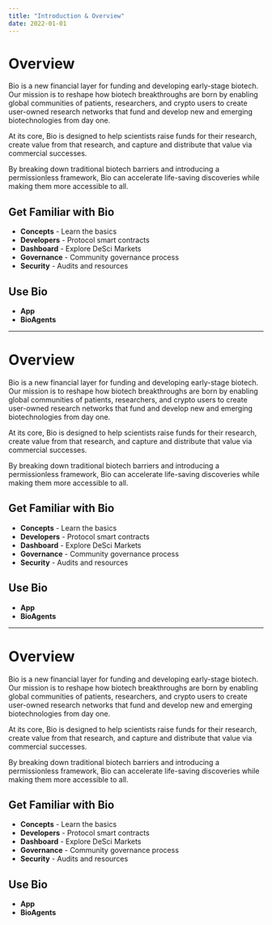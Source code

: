 ```yaml
---
title: "Introduction & Overview"
date: 2022-01-01
---
```


# Overview

Bio is a new financial layer for funding and developing early-stage biotech. Our mission is to reshape how biotech breakthroughs are born by enabling global communities of patients, researchers, and crypto users to create user-owned research networks that fund and develop new and emerging biotechnologies from day one​.

At its core, Bio is designed to help scientists raise funds for their research, create value from that research, and capture and distribute that value via commercial successes.

By breaking down traditional biotech barriers and introducing a permissionless framework, Bio can accelerate life-saving discoveries while making them more accessible to all.

## Get Familiar with Bio

- **Concepts** - Learn the basics
- **Developers** - Protocol smart contracts
- **Dashboard** - Explore DeSci Markets
- **Governance** - Community governance process
- **Security** - Audits and resources

## Use Bio

- **App**
- **BioAgents**

---

# Overview

Bio is a new financial layer for funding and developing early-stage biotech. Our mission is to reshape how biotech breakthroughs are born by enabling global communities of patients, researchers, and crypto users to create user-owned research networks that fund and develop new and emerging biotechnologies from day one​.

At its core, Bio is designed to help scientists raise funds for their research, create value from that research, and capture and distribute that value via commercial successes.

By breaking down traditional biotech barriers and introducing a permissionless framework, Bio can accelerate life-saving discoveries while making them more accessible to all.

## Get Familiar with Bio

- **Concepts** - Learn the basics
- **Developers** - Protocol smart contracts
- **Dashboard** - Explore DeSci Markets
- **Governance** - Community governance process
- **Security** - Audits and resources

## Use Bio

- **App**
- **BioAgents**

---

# Overview

Bio is a new financial layer for funding and developing early-stage biotech. Our mission is to reshape how biotech breakthroughs are born by enabling global communities of patients, researchers, and crypto users to create user-owned research networks that fund and develop new and emerging biotechnologies from day one​.

At its core, Bio is designed to help scientists raise funds for their research, create value from that research, and capture and distribute that value via commercial successes.

By breaking down traditional biotech barriers and introducing a permissionless framework, Bio can accelerate life-saving discoveries while making them more accessible to all.

## Get Familiar with Bio

- **Concepts** - Learn the basics
- **Developers** - Protocol smart contracts
- **Dashboard** - Explore DeSci Markets
- **Governance** - Community governance process
- **Security** - Audits and resources

## Use Bio

- **App**
- **BioAgents**
